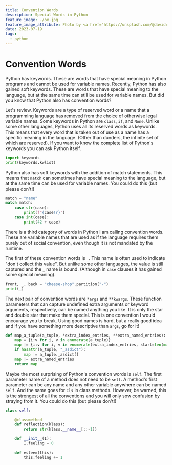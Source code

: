 ```yaml
---
title: Convention Words
description: Special Words in Python
feature_image: ./ox.jpg
feature_image_attribute: Photo by <a href="https://unsplash.com/@davidclode?utm_source=unsplash&utm_medium=referral&utm_content=creditCopyText">David Clode</a> on <a href="https://unsplash.com/photos/pjXcxEAMg40?utm_source=unsplash&utm_medium=referral&utm_content=creditCopyText">Unsplash</a>
date: 2023-07-19
tags:
  - python
---
```


# Convention Words

Python has keywords. These are words that have special meaning in Python programs and cannot be used for variable names. Recently, Python has also gained soft keywords. These are words that have special meaning to the language, but at the same time can still be used for variable names. But did you know that Python also has convention words?

Let's review. Keywords are a type of reserved word or a name that a programming language has removed from the choice of otherwise legal variable names. Some keywords in Python are `class`, `if`, and `None`. Unlike some other languages, Python uses all its reserved words as keywords. This means that every word that is taken out of use as a name has a specific meaning in the language. (Other than dunders, the infinite set of which are reserved).
If you want to know the complete list of Python's keywords you can ask Python itself.

```python
import keywords
print(keywords.kwlist)
```

Python also has soft keywords with the addition of match statements. This means that `match` can sometimes have special meaning to the language, but at the same time can be used for variable names. You could do this (but please don't!)

```python
match = "name"
match match:
    case str(case):
        print(f"{case!r}")
    case int(case):
        print(42 + case)
```

There is a third category of words in Python I am calling convention words. These are variable names that are used as if the language requires them purely out of social convention, even though it is not mandated by the runtime.

The first of these convention words is `_`. This name is often used to indicate "don't collect this value". But unlike some other languages, the value is still captured and the `_` name is bound. (Although in `case` clauses it has gained some special meaning).

```python
front, _, back = "cheese-shop".partition("-")
print(_)
```

The next pair of convention words are `*args` and `**kwargs`. These function parameters that can capture undefined extra arguments or keyword arguments, respectively, can be named anything you like. It is only the star and double star that make them special. This is one convention I would encourage you to break. Using good names is hard, but a really good idea and if you have something more descriptive than `args`, go for it!

```python
def map_a_tuple(a_tuple, *extra_index_entries, **extra_named_entries):
    map = {i:v for i, v in enumerate(a_tuple)}
    map |= {i:v for i, v in enumerate(extra_index_entries, start=len(map))}
    if hasattr(a_tuple, "_asdict"):
        map |= a_tuple._asdict()
    map |= extra_named_entries
    return map
```

Maybe the most surprising of Python's convention words is `self`. The first parameter name of a method does not need to be `self`. A method's first parameter can be any name and any other variable anywhere can be named `self`. And the same goes for `cls` in class methods. However, be warned, this is the strongest of all the conventions and you will only sow confusion by straying from it. You could do this (but please don't!)

```python
class self:

    @classmethod
    def reflection(klass):
        return str(klass.__name__[::-1])

    def __init__(I):
        I.feeling = 0

    def esteem(this):
        this.feeling += 1
```
